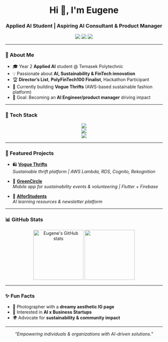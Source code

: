 <!-- Banner / Header -->
<h1 align="center">Hi 👋, I'm Eugene</h1>
<h3 align="center">Applied AI Student | Aspiring AI Consultant & Product Manager</h3>

<!-- Badges -->
<p align="center">
  <a href="https://linkedin.com/in/eugene-seah-yao-liang"><img src="https://img.shields.io/badge/LinkedIn-0077B5.svg?style=for-the-badge&logo=linkedin&logoColor=white"></a>
  <a href="mailto:eseahs@gmail.com"><img src="https://img.shields.io/badge/Email-D14836.svg?style=for-the-badge&logo=gmail&logoColor=white"></a>
  <a href="https://your-portfolio-link.com"><img src="https://img.shields.io/badge/Portfolio-000000.svg?style=for-the-badge&logo=vercel&logoColor=white"></a>
</p>

---

### 🌟 About Me  
- 🎓 Year 2 **Applied AI** student @ Temasek Polytechnic  
- 💡 Passionate about **AI, Sustainability & FinTech innovation**  
- 🏆 **Director’s List**, **PolyFinTech100 Finalist**, Hackathon Participant  
- 🌱 Currently building **Vogue Thrifts** (AWS-based sustainable fashion platform)  
- 🎯 Goal: Becoming an **AI Engineer/product manager** driving impact  

---

### 🔧 Tech Stack  
<p align="center">
  <!-- Languages -->
  <img src="https://skillicons.dev/icons?i=python,js,ts,java,html,css,dart" /><br>
  <!-- Frameworks -->
  <img src="https://skillicons.dev/icons?i=react,flutter,nodejs,express,figma" /><br>
  <!-- Cloud & ML -->
  <img src="https://skillicons.dev/icons?i=aws,mysql,git,tensorflow,pytorch" />
</p>

---

### 🚀 Featured Projects  
- 🛍 **[Vogue Thrifts](https://github.com/yourusername/vogue-thrifts)**  
  *Sustainable thrift platform | AWS Lambda, RDS, Cognito, Rekognition*  

- 🌱 **[GreenCircle](https://github.com/yourusername/greencircle)**  
  *Mobile app for sustainability events & volunteering | Flutter + Firebase*  

- 🤖 **[AIforStudents](https://github.com/yourusername/aiforstudents)**  
  *AI learning resources & newsletter platform*  

---

### 📊 GitHub Stats  
<p align="center">
  <img src="https://github-readme-stats.vercel.app/api?username=yourusername&show_icons=true&theme=tokyonight" alt="Eugene's GitHub stats" height="160"/>
  <img src="https://github-readme-stats.vercel.app/api/top-langs/?username=yourusername&layout=compact&theme=tokyonight" height="160"/>
</p>

---

### ✨ Fun Facts  
- 📸 Photographer with a **dreamy aesthetic IG page**  
- 💼 Interested in **AI x Business Startups**  
- 🌍 Advocate for **sustainability & community impact**  

---

<p align="center">
  <i>“Empowering individuals & organizations with AI-driven solutions.”</i>
</p>
